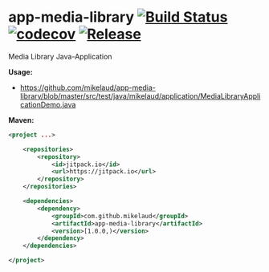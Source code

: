 # app-media-library [![Build Status](https://travis-ci.org/mikelaud/app-media-library.svg?branch=master)](https://travis-ci.org/mikelaud/app-media-library) [![codecov](https://codecov.io/gh/mikelaud/app-media-library/branch/master/graph/badge.svg)](https://codecov.io/gh/mikelaud/app-media-library) [![Release](https://jitpack.io/v/mikelaud/app-media-library.svg)](https://jitpack.io/#mikelaud/app-media-library)

Media Library Java-Application

**Usage:**
- https://github.com/mikelaud/app-media-library/blob/master/src/test/java/mikelaud/application/MediaLibraryApplicationDemo.java

**Maven:**
```XML
<project ...>

	<repositories>
		<repository>
			<id>jitpack.io</id>
			<url>https://jitpack.io</url>
		</repository>
	</repositories>

	<dependencies>
		<dependency>
			<groupId>com.github.mikelaud</groupId>
			<artifactId>app-media-library</artifactId>
			<version>[1.0.0,)</version>
		</dependency>
	</dependencies>

</project>
```
